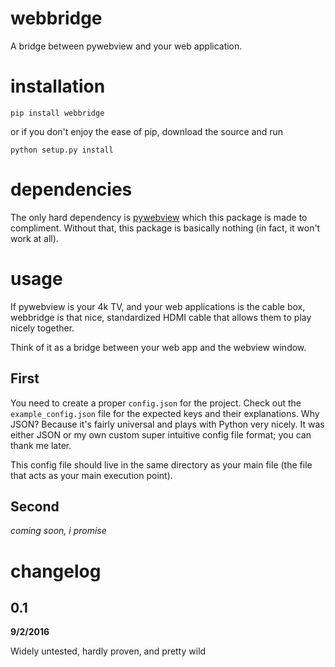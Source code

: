 # webbridge
A bridge between pywebview and your web application.

# installation
`pip install webbridge`

or if you don't enjoy the ease of pip, download the source and run

`python setup.py install`

# dependencies
The only hard dependency is [pywebview](https://github.com/r0x0r/pywebview) which this package is made to compliment. Without that, this package is basically nothing (in fact, it won't work at all).

# usage
If pywebview is your 4k TV, and your web applications is the cable box, webbridge is that nice, standardized HDMI cable that allows them to play nicely together.

Think of it as a bridge between your web app and the webview window.

## First
You need to create a proper `config.json` for the project. Check out the `example_config.json` file for the expected keys and their explanations. Why JSON? Because it's fairly universal and plays with Python very nicely. It was either JSON or my own custom super intuitive config file format; you can thank me later.

This config file should live in the same directory as your main file (the file that acts as your main execution point).

## Second
*coming soon, i promise*

#  changelog
## 0.1
**9/2/2016**

Widely untested, hardly proven, and pretty wild
